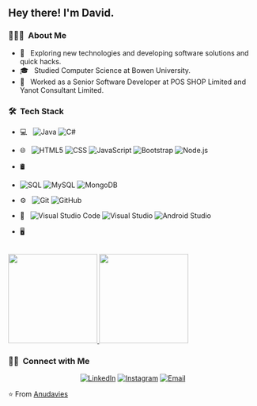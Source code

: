 

<h2> Hey there! I'm David.</h2>

<h3> 👨🏻‍💻 &nbsp;About Me </h3>

- 🤔 &nbsp; Exploring new technologies and developing software solutions and quick hacks.
- 🎓 &nbsp; Studied Computer Science at Bowen University.
- 💼 &nbsp; Worked as a Senior Software Developer at POS SHOP Limited and Yanot Consultant Limited.


<h3> 🛠 &nbsp;Tech Stack</h3>

- 💻 &nbsp;
  ![Java](https://img.shields.io/badge/-Java-333333?style=flat&logo=Java&logoColor=007396)
  ![C#](https://img.shields.io/badge/-Csharp-333333?style=flat&logo=Csharp&logoColor=007396)
- 🌐 &nbsp;
  ![HTML5](https://img.shields.io/badge/-HTML5-333333?style=flat&logo=HTML5)
  ![CSS](https://img.shields.io/badge/-CSS-333333?style=flat&logo=CSS3&logoColor=1572B6)
  ![JavaScript](https://img.shields.io/badge/-JavaScript-333333?style=flat&logo=javascript)
  ![Bootstrap](https://img.shields.io/badge/-Bootstrap-333333?style=flat&logo=bootstrap&logoColor=563D7C)
  ![Node.js](https://img.shields.io/badge/-Node.js-333333?style=flat&logo=node.js)

- 🛢 &nbsp;
- ![SQL](https://img.shields.io/badge/-SQL-333333?style=flat&logo=mssql)
  ![MySQL](https://img.shields.io/badge/-MySQL-333333?style=flat&logo=mysql)
  ![MongoDB](https://img.shields.io/badge/-MongoDB-333333?style=flat&logo=mongodb)
- ⚙️ &nbsp;
  ![Git](https://img.shields.io/badge/-Git-333333?style=flat&logo=git)
  ![GitHub](https://img.shields.io/badge/-GitHub-333333?style=flat&logo=github)
 
- 🔧 &nbsp;
  ![Visual Studio Code](https://img.shields.io/badge/-Visual%20Studio%20Code-333333?style=flat&logo=visual-studio-code&logoColor=007ACC)
  ![Visual Studio](https://img.shields.io/badge/-Visual%20Studio-333333?style=flat&logo=visual-studio&logoColor=007ACC)
   ![Android Studio](https://img.shields.io/badge/-Android%20Studio-333333?style=flat&logo=android-studio&logoColor=00FF00)
- 🖥 &nbsp;
<br/>

<a href="https://github.com/anudavies">
  <img height="180em" src="https://github-readme-stats.vercel.app/api?username=anudavies&theme=buefy&show_icons=true" />
  <img height="180em" src="https://github-readme-stats.vercel.app/api/top-langs/?username=anudavies&theme=buefy&layout=compact" />
</a>

<br/>

<h3> 🤝🏻 &nbsp;Connect with Me </h3>

<p align="center">
<a href="https://www.linkedin.com/in/david-egbebunmi-7b548272/"><img alt="LinkedIn" src="https://img.shields.io/badge/LinkedIn-Egbebunmi%20David-blue?style=flat-square&logo=linkedin"></a>
<a href="https://www.instagram.com/anudavies/"><img alt="Instagram" src="https://img.shields.io/badge/Instagram-anudavies-blue?style=flat-square&logo=instagram"></a>
<a href="mailto:anudavies@gmail.com"><img alt="Email" src="https://img.shields.io/badge/Email-anudavies@gmail.com-blue?style=flat-square&logo=gmail"></a>
</p>

⭐️ From [Anudavies](https://github.com/anudavies)
